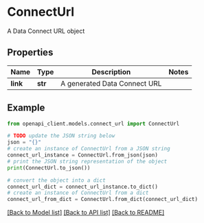 # ConnectUrl

A Data Connect URL object

## Properties

Name | Type | Description | Notes
------------ | ------------- | ------------- | -------------
**link** | **str** | A generated Data Connect URL | 

## Example

```python
from openapi_client.models.connect_url import ConnectUrl

# TODO update the JSON string below
json = "{}"
# create an instance of ConnectUrl from a JSON string
connect_url_instance = ConnectUrl.from_json(json)
# print the JSON string representation of the object
print(ConnectUrl.to_json())

# convert the object into a dict
connect_url_dict = connect_url_instance.to_dict()
# create an instance of ConnectUrl from a dict
connect_url_from_dict = ConnectUrl.from_dict(connect_url_dict)
```
[[Back to Model list]](../README.md#documentation-for-models) [[Back to API list]](../README.md#documentation-for-api-endpoints) [[Back to README]](../README.md)


